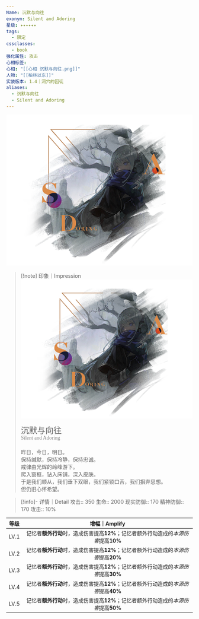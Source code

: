 ```yaml
---
Name: 沉默与向往
exonym: Silent and Adoring
星级: ✦✦✦✦✦✦
tags:
  - 限定
cssclasses:
  - book
强化属性: 攻击
心相标签: 
心相: "[[心相 沉默与向往.png]]"
人物: "[[柏林以东]]"
实装版本: 1.4｜洞穴的囚徒
aliases:
  - 沉默与向往
  - Silent and Adoring
---
```

![cover](assets/沉默与向往｜Silent%20and%20Adoring.assets/心相%20沉默与向往.png)

> [!note] 印象｜Impression
> ![心相 沉默与向往|inlL|300](assets/沉默与向往｜Silent%20and%20Adoring.assets/心相%20沉默与向往.png)
> <p style="font-family: '家族宋', sans-serif; font-size: 22px; line-height: 0.75; text-indent: 0;">沉默与向往<br><span style="font-family: serif; font-size: 14px; color: #888888;">Silent and Adoring</span></p>
> 
> 昨日，今日，明日。  
> 保持缄默，保持冷静，保持忠诚。  
> 戒律由光辉的岭峰游下。  
> 爬入窗框，钻入床铺，深入皮肤。  
> 于是我们顺从，我们垂下双眼，我们紧锁口舌，我们摒弃思想。  
> 但仍旧心怀希望。

> [!info]- 详情｜Detail
> 攻击:: 350
> 生命:: 2000
> 现实防御:: 170
> 精神防御:: 170
> 攻击:: 10%

| 等级 |                        增幅｜Amplify                         |
| :--: | :----------------------------------------------------------: |
| LV.1 | 记忆者**额外行动**时，造成伤害提高**12%**；记忆者额外行动造成的*本源伤害*提高**10%** |
| LV.2 | 记忆者**额外行动**时，造成伤害提高**12%**；记忆者额外行动造成的*本源伤害*提高**20%** |
| LV.3 | 记忆者**额外行动**时，造成伤害提高**12%**；记忆者额外行动造成的*本源伤害*提高**30%** |
| LV.4 | 记忆者**额外行动**时，造成伤害提高**12%**；记忆者额外行动造成的*本源伤害*提高**40%** |
| LV.5 | 记忆者**额外行动**时，造成伤害提高**12%**；记忆者额外行动造成的*本源伤害*提高**50%** |
